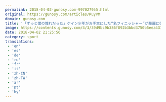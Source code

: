 ```yaml
---
permalink: 2018-04-02-gunosy.com-997027955.html
original: https://gunosy.com/articles/RuyVM
domain: gunosy.com
title: '「ずっと僕の憧れだった」ケイン少年がお手本にした“名フィニッシャー”が華麗に復活！（サッカーダイジェストWeb） - グノシー'
image: https://contents.gunosy.com/4/3/39d9bc9b386f892b3bbd3750b5eea431_content.jpg
date: 2018-04-02 21:25:56
category: sport
translations: 
 - 'en'
 - 'es'
 - 'de'
 - 'ru'
 - 'fr'
 - 'it'
 - 'zh-CN'
 - 'zh-TW'
 - 'ar'
 - 'pt'
 - 'hy'
---
```


